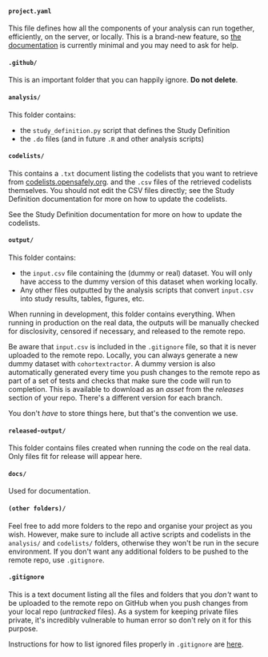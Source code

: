 #### `project.yaml`

This file defines how all the components of your analysis can run together, efficiently, on the server, or locally.  This is a brand-new feature, so [the documentation](pipelines-overview.md) is currently minimal and you may need to ask for help.


#### `.github/`

This is an important folder that you can happily ignore. **Do not delete**.

#### `analysis/`

This folder contains:
* the `study_definition.py` script that defines the Study Definition
* the `.do` files (and in future `.R` and other analysis scripts)

#### `codelists/`

This contains a `.txt` document listing the codelists that you want to retrieve from [codelists.opensafely.org](https://codelists.opensafely.org). and the `.csv` files of the retrieved codelists themselves. You should not edit the CSV files directly; see the Study Definition documentation for more on how to update the codelists.

See the Study Definition documentation for more on how to update the codelists.

#### `output/`
This folder contains:
*  the `input.csv` file containing the (dummy or real) dataset. You will only have access to the dummy version of this dataset when working locally.
*  Any other files outputted by the analysis scripts that convert `input.csv` into study results, tables, figures, etc.

When running in development, this folder contains everything. 
When running in production on the real data, the outputs will be manually checked for disclosivity, censored if necessary, and released to the remote repo.

Be aware that `input.csv` is included in the `.gitignore` file, so that it is never uploaded to the remote repo. Locally, you can always generate a new dummy dataset with `cohortextractor`. A dummy version is also automatically generated every time you push changes to the remote repo as part of a set of tests and checks that make sure the code will run to completion. This is available to download as an _asset_ from the _releases_ section of your repo. There's a different version for each branch.

You don't *have* to store things here, but that's the convention we use.

#### `released-output/`

This folder contains files created when running the code on the real data.
Only files fit for release will appear here.

#### `docs/`

Used for documentation.

#### `(other folders)/`

Feel free to add more folders to the repo and organise your project as you wish. However, make sure to include all active scripts and codelists in the `analysis/` and `codelists/` folders, otherwise they won't be run in the secure environment. If you don't want any additional folders to be pushed to the remote repo, use `.gitignore`.

#### `.gitignore`

This is a text document listing all the files and folders that you *don't* want to be uploaded to the remote repo on GitHub when you push changes from your local repo (_untracked_ files). As a system for keeping private files private, it's incredibly vulnerable to human error so don't rely on it for this purpose.

Instructions for how to list ignored files properly in `.gitignore` are [here](https://git-scm.com/docs/gitignore).
